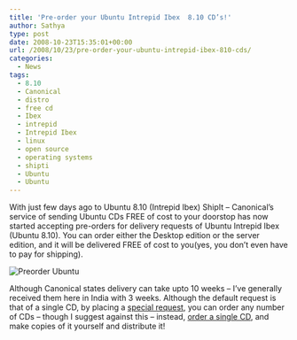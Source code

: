 ```yaml
---
title: 'Pre-order your Ubuntu Intrepid Ibex  8.10 CD’s!'
author: Sathya
type: post
date: 2008-10-23T15:35:01+00:00
url: /2008/10/23/pre-order-your-ubuntu-intrepid-ibex-810-cds/
categories:
  - News
tags:
  - 8.10
  - Canonical
  - distro
  - free cd
  - Ibex
  - intrepid
  - Intrepid Ibex
  - linux
  - open source
  - operating systems
  - shipti
  - Ubuntu
  - Ubuntu
---
```

With just few days ago to Ubuntu 8.10 (Intrepid Ibex) ShipIt &#8211; Canonical&#8217;s service of sending Ubuntu CDs FREE of cost to your doorstop has now started accepting pre-orders for delivery requests of Ubuntu Intrepid Ibex (Ubuntu 8.10). You can order either the Desktop edition or the server edition, and it will be delivered FREE of cost to you(yes, you don&#8217;t even have to pay for shipping).
  
![Preorder Ubuntu][1]

Although Canonical states delivery can take upto 10 weeks &#8211; I&#8217;ve generally received them here in India with 3 weeks. Although the default request is that of a single CD, by placing a <a href="https://shipit.ubuntu.com/specialrequest" target="_blank">special request</a>, you can order any number of CDs &#8211; though I suggest against this &#8211; instead, <a href="https://shipit.ubuntu.com/myrequest" target="_blank">order a single CD</a>, and make copies of it yourself and distribute it!

 [1]: http://farm4.static.flickr.com/3160/2966405521_88f84dccb0.jpg?v=0